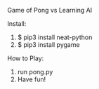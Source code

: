 Game of Pong vs Learning AI

Install:
1. $ pip3 install neat-python
2. $ pip3 install pygame

How to Play:
1. run pong.py
2. Have fun!
